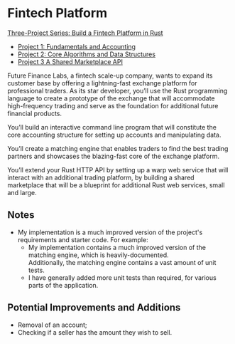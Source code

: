 # Fintech Platform

[Three-Project Series: Build a Fintech Platform in Rust](https://www.manning.com/liveprojectseries/fintech-platform-ser)

 - [Project 1: Fundamentals and Accounting](https://www.manning.com/liveproject/fundamentals-and-accounting)
 - [Project 2: Core Algorithms and Data Structures](https://www.manning.com/liveproject/core-algorithms-and-data-structures)
 - [Project 3 A Shared Marketplace API](https://www.manning.com/liveproject/shared-marketplace-api)



Future Finance Labs, a fintech scale-up company, wants to expand its customer base by offering
a lightning-fast exchange platform for professional traders.
As its star developer, you’ll use the Rust programming language to create a prototype
of the exchange that will accommodate high-frequency trading
and serve as the foundation for additional future financial products.

You’ll build an interactive command line program that will constitute the core accounting structure
for setting up accounts and manipulating data.

You’ll create a matching engine that enables traders to find the best trading partners
and showcases the blazing-fast core of the exchange platform.

You’ll extend your Rust HTTP API by setting up a warp web service that will interact with
an additional trading platform, by building a shared marketplace that will be a blueprint for
additional Rust web services, small and large.

## Notes
- My implementation is a much improved version of the project's requirements and starter code.
  For example:
  - My implementation contains a much improved version of the matching engine, which is heavily-documented.  
    Additionally, the matching engine contains a vast amount of unit tests.
  - I have generally added more unit tests than required, for various parts of the application.

## Potential Improvements and Additions
- Removal of an account;
- Checking if a seller has the amount they wish to sell.
